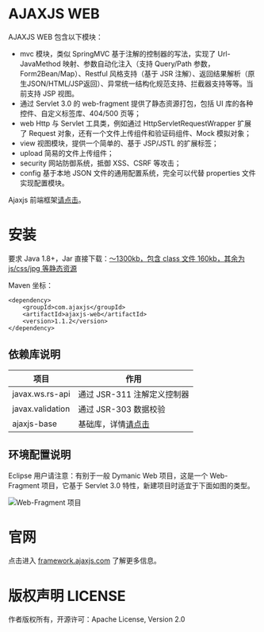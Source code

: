 AJAXJS WEB
=============
AJAXJS WEB 包含以下模块：

- mvc 模块，类似 SpringMVC 基于注解的控制器的写法，实现了 Url-JavaMethod 映射、参数自动化注入（支持 Query/Path 参数，Form2Bean/Map）、Restful 风格支持（基于 JSR 注解）、返回结果解析（原生JSON/HTML/JSP返回）、异常统一结构化规范支持、拦截器支持等等。当前支持 JSP 视图。
- 通过 Servlet 3.0 的 web-fragment 提供了静态资源打包，包括 UI 库的各种控件、自定义标签库、404/500 页等；
- web Http 与 Servlet 工具类，例如通过 HttpServletRequestWrapper 扩展了 Request 对象，还有一个文件上传组件和验证码组件、Mock 模拟对象；
- view 视图模块，提供一个简单的、基于 JSP/JSTL 的扩展标签；
- upload 简易的文件上传组件；
- security 网站防御系统，抵御 XSS、CSRF 等攻击；
- config 基于本地 JSON 文件的通用配置系统，完全可以代替 properties 文件实现配置模块。

Ajaxjs 前端框架[请点击](../ajaxjs-web-js)。


安装
==========

要求 Java 1.8+，Jar 直接下载：[～1300kb，包含 class 文件 160kb，其余为 js/css/jpg 等静态资源](https://search.maven.org/remotecontent?filepath=com/ajaxjs/ajaxjs-web/1.1.2/ajaxjs-web-1.1.2.jar)

Maven 坐标：

```
<dependency>
    <groupId>com.ajaxjs</groupId>
    <artifactId>ajaxjs-web</artifactId>
    <version>1.1.2</version>
</dependency>
```

依赖库说明
-------------
|项目|作用|
|---|---|
|javax.ws.rs-api| 通过 JSR-311 注解定义控制器|
|javax.validation| 通过 JSR-303 数据校验|
|ajaxjs-base| 基础库，详情[请点击](../ajaxjs-base)|


环境配置说明
-------------
Eclipse 用户请注意：有别于一般 Dymanic Web 项目，这是一个 Web-Fragment 项目，它基于 Servlet 3.0 特性，新建项目时适宜于下面如图的类型。

![Web-Fragment 项目](https://images.gitee.com/uploads/images/2018/1117/114116_c739299b_784269.png "TIM截图20181117113715.png")


官网
=========
点击进入 [framework.ajaxjs.com](https://framework.ajaxjs.com]) 了解更多信息。


版权声明 LICENSE
==========
作者版权所有，开源许可：Apache License, Version 2.0

